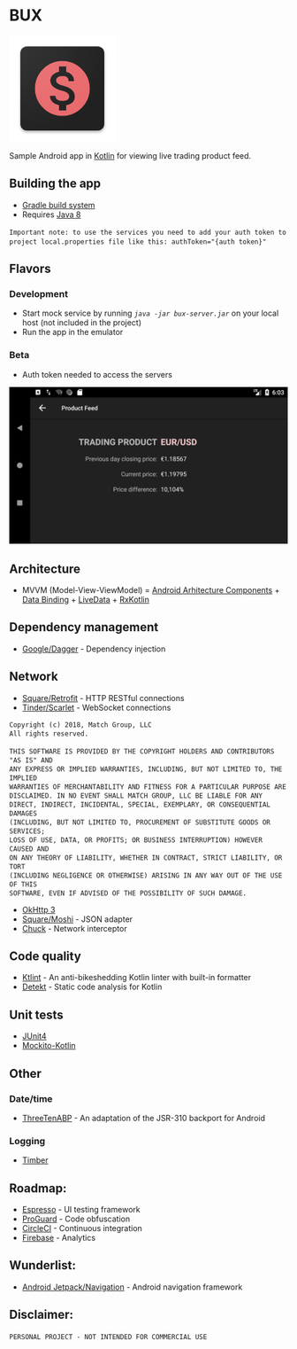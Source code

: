 # BUX
![com.evastos.bux.screenshot.icon](https://github.com/eveey/BUX/blob/master/app/src/main/res/mipmap-xxxhdpi/ic_launcher.png)

Sample Android app in [Kotlin](https://kotlinlang.org/) for viewing live trading product feed.

## Building the app
* [Gradle build system](https://gradle.org/)
* Requires [Java 8](https://java.com/en/download/faq/java8.xml)

`Important note: to use the services you need to add your auth token to project local.properties file like this:
 authToken="{auth token}"`

## Flavors

### Development
* Start mock service by running *```java -jar bux-server.jar```* on your local host (not included in the project)
* Run the app in the emulator

### Beta
* Auth token needed to access the servers

![com.evastos.bux.screenshot](https://github.com/eveey/BUX/blob/master/app/src/main/assets/tradingProductScreenshot.png)

## Architecture
* MVVM (Model-View-ViewModel) = [Android Arhitecture Components](https://developer.android.com/topic/libraries/architecture/) + [Data Binding](https://developer.android.com/topic/libraries/data-binding/) + [LiveData](https://developer.android.com/reference/android/arch/lifecycle/LiveData) + [RxKotlin](https://github.com/ReactiveX/RxKotlin)

## Dependency management
* [Google/Dagger](https://github.com/google/dagger) - Dependency injection

## Network
* [Square/Retrofit](https://github.com/square/retrofit) - HTTP RESTful connections
* [Tinder/Scarlet](https://github.com/Tinder/Scarlet) - WebSocket connections
```
Copyright (c) 2018, Match Group, LLC 
All rights reserved.

THIS SOFTWARE IS PROVIDED BY THE COPYRIGHT HOLDERS AND CONTRIBUTORS "AS IS" AND
ANY EXPRESS OR IMPLIED WARRANTIES, INCLUDING, BUT NOT LIMITED TO, THE IMPLIED
WARRANTIES OF MERCHANTABILITY AND FITNESS FOR A PARTICULAR PURPOSE ARE
DISCLAIMED. IN NO EVENT SHALL MATCH GROUP, LLC BE LIABLE FOR ANY
DIRECT, INDIRECT, INCIDENTAL, SPECIAL, EXEMPLARY, OR CONSEQUENTIAL DAMAGES
(INCLUDING, BUT NOT LIMITED TO, PROCUREMENT OF SUBSTITUTE GOODS OR SERVICES;
LOSS OF USE, DATA, OR PROFITS; OR BUSINESS INTERRUPTION) HOWEVER CAUSED AND
ON ANY THEORY OF LIABILITY, WHETHER IN CONTRACT, STRICT LIABILITY, OR TORT
(INCLUDING NEGLIGENCE OR OTHERWISE) ARISING IN ANY WAY OUT OF THE USE OF THIS
SOFTWARE, EVEN IF ADVISED OF THE POSSIBILITY OF SUCH DAMAGE.
```
* [OkHttp 3](https://square.github.io/okhttp/3.x/okhttp/)
* [Square/Moshi](https://github.com/square/moshi) - JSON adapter
* [Chuck](https://github.com/jgilfelt/chuck) - Network interceptor

## Code quality
* [Ktlint](https://ktlint.github.io/) - An anti-bikeshedding Kotlin linter with built-in formatter
* [Detekt](https://github.com/arturbosch/detekt) - Static code analysis for Kotlin

## Unit tests
* [JUnit4](https://junit.org/junit4/)
* [Mockito-Kotlin](https://github.com/nhaarman/mockito-kotlin)

## Other
### Date/time
* [ThreeTenABP](https://github.com/JakeWharton/ThreeTenABP) - 
An adaptation of the JSR-310 backport for Android
### Logging
* [Timber](https://github.com/JakeWharton/timber)

## Roadmap:
* [Espresso](https://developer.android.com/training/testing/espresso/) - UI testing framework
* [ProGuard](https://www.guardsquare.com/en/products/proguard) - Code obfuscation
* [CircleCI](https://circleci.com/) - Continuous integration
* [Firebase](https://firebase.google.com/) - Analytics

## Wunderlist:
* [Android Jetpack/Navigation](https://developer.android.com/topic/libraries/architecture/navigation/) - Android navigation framework

## Disclaimer:
```PERSONAL PROJECT - NOT INTENDED FOR COMMERCIAL USE```
